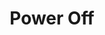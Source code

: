---
tag: m0081
codes:
- M81
title: Power Off
long:
- Turn off the high-voltage power supply. If the board is not powered from another
  source, this may also shut down the electronics.
notes:
- Requires `POWER_SUPPLY` and a digital pin connected to the PSU's enable pin.
parameters: 
example: 
examples: 
---